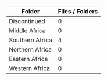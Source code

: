 | Folder          |   Files / Folders |
|-----------------|-------------------|
| Discontinued    |                 0 |
| Middle Africa   |                 0 |
| Southern Africa |                 4 |
| Northern Africa |                 0 |
| Eastern Africa  |                 0 |
| Western Africa  |                 0 |